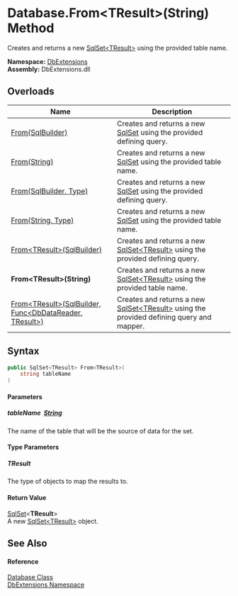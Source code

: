 Database.From&lt;TResult>(String) Method
========================================
Creates and returns a new [SqlSet&lt;TResult>][1] using the provided table name.
  
**Namespace:** [DbExtensions][2]  
**Assembly:** DbExtensions.dll

Overloads
---------

| Name                                                              | Description                                                                                     |
| ----------------------------------------------------------------- | ----------------------------------------------------------------------------------------------- |
| [From(SqlBuilder)][3]                                             | Creates and returns a new [SqlSet][4] using the provided defining query.                        |
| [From(String)][5]                                                 | Creates and returns a new [SqlSet][4] using the provided table name.                            |
| [From(SqlBuilder, Type)][6]                                       | Creates and returns a new [SqlSet][4] using the provided defining query.                        |
| [From(String, Type)][7]                                           | Creates and returns a new [SqlSet][4] using the provided table name.                            |
| [From&lt;TResult>(SqlBuilder)][8]                                 | Creates and returns a new [SqlSet&lt;TResult>][1] using the provided defining query.            |
| **From&lt;TResult>(String)**                                      | Creates and returns a new [SqlSet&lt;TResult>][1] using the provided table name.                |
| [From&lt;TResult>(SqlBuilder, Func&lt;DbDataReader, TResult>)][9] | Creates and returns a new [SqlSet&lt;TResult>][1] using the provided defining query and mapper. |


Syntax
------

```csharp
public SqlSet<TResult> From<TResult>(
	string tableName
)

```

#### Parameters

##### *tableName*  [String][10]
The name of the table that will be the source of data for the set.

#### Type Parameters

##### *TResult*
The type of objects to map the results to.

#### Return Value
[SqlSet][1]&lt;**TResult**>  
A new [SqlSet&lt;TResult>][1] object.

See Also
--------

#### Reference
[Database Class][11]  
[DbExtensions Namespace][2]  

[1]: ../SqlSet_1/README.md
[2]: ../README.md
[3]: From.md
[4]: ../SqlSet/README.md
[5]: From_2.md
[6]: From_1.md
[7]: From_3.md
[8]: From__1.md
[9]: From__1_1.md
[10]: https://learn.microsoft.com/dotnet/api/system.string
[11]: README.md